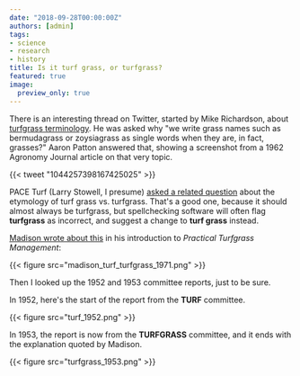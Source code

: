 ```yaml
---
date: "2018-09-28T00:00:00Z"
authors: [admin]
tags:
- science
- research
- history
title: Is it turf grass, or turfgrass?
featured: true
image:
  preview_only: true
---
```


There is an interesting thread on Twitter, started by Mike Richardson, about [turfgrass terminology](https://twitter.com/ArkansasTurf/status/1042403414930587648). He was asked why "we write grass names such as bermudagrass or zoysiagrass as single words when they are, in fact, grasses?" Aaron Patton answered that, showing a screenshot from a 1962 Agronomy Journal article on that very topic.

{{< tweet "1044257398167425025" >}}

PACE Turf (Larry Stowell, I presume) [asked a related question](https://twitter.com/paceturf/status/1044798861334654976) about the etymology of turf grass vs. turfgrass. That's a good one, because it should almost always be turfgrass, but spellchecking software will often flag **turfgrass**  as incorrect, and suggest a change to **turf grass** instead.

[Madison wrote about this](http://tic.msu.edu/tgif/flink?recno=255 ) in his introduction to *Practical Turfgrass Management*:

{{< figure src="madison_turf_turfgrass_1971.png" >}}

Then I looked up the 1952 and 1953 committee reports, just to be sure. 

In 1952, here's the start of the report from the **TURF** committee.

{{< figure src="turf_1952.png" >}}

In 1953, the report is now from the **TURFGRASS** committee, and it ends with the explanation quoted by Madison.

{{< figure src="turfgrass_1953.png" >}}


